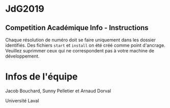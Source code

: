 # JdG2019
## Competition Académique Info - Instructions

Chaque résolution de numéro doit se faire uniquement dans les dossier identifiés. Des fichiers `start` et `install` on été créé comme point d'ancrage. Veuillez suprimmer ceux qui ne correspondent pas à votre machine de développement.


# Infos de l'équipe
Jacob Bouchard, Sunny Pelletier et Arnaud Dorval

Université Laval 